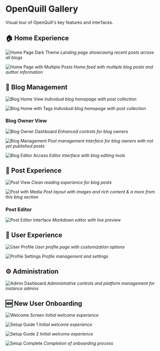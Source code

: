 # OpenQuill Gallery

Visual tour of OpenQuill's key features and interfaces.

## 🏠 Home Experience
![Home Page Dark Theme](./images/home-1.png)
*Landing page showcasing recent posts across all blogs*

![Home Page with Multiple Posts](./images/home-2.png)
*Home feed with multiple blog posts and author information*

## 📝 Blog Management
![Blog Home View](./images/blog-home-1.png)
*Individual blog homepage with post collection*

![Blog Home with Tags](./images/blog-home-2.png)
*Individual blog homepage with post collection*

### Blog Owner View
![Blog Owner Dashboard](./images/blog-home-as-owner-1.png)
*Enhanced controls for blog owners*

![Blog Management](./images/blog-home-as-owner-2.png)
*Post management interface for blog owners with not yet published posts*

![Blog Editor Access](./images/blog-home-as-owner-with-editor-1.png)
*Editor interface with blog editing tools*

## 📖 Post Experience
![Post View](./images/blog-post-1.png)
*Clean reading experience for blog posts*

![Post with Media](./images/blog-post-2.png)
*Post layout with images and rich content & a more from this blog section*

### Post Editor
![Post Editor Interface](./images/post-editor-1.png)
*Markdown editor with live preview*

## 👤 User Experience
![User Profile](./images/user-profile-1.png)
*User profile page with customization options*

![Profile Settings](./images/user-profile-2.png)
*Profile management and settings*

## ⚙️ Administration
![Admin Dashboard](./images/admin-dashboard.png)
*Administrative controls and platform management for instance admins*

## 🆕 New User Onboarding
![Welcome Screen](./images/new-user-intro-1.png)
*Initial welcome experience*

![Setup Guide 1](./images/new-user-intro-2.png)
*Initial welcome experience*

![Setup Guide 2](./images/new-user-intro-3.png)
*Initial welcome experience*

![Setup Complete](./images/new-user-intro-4.png)
*Completion of onboarding process*
